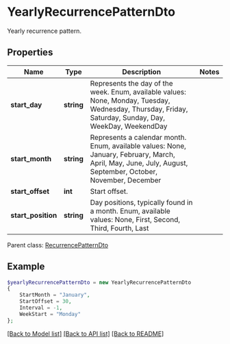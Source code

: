# YearlyRecurrencePatternDto

Yearly recurrence pattern.

## Properties
Name | Type | Description | Notes
---- | ---- | ----------- | -----
**start_day** | **string** | Represents the day of the week. Enum, available values: None, Monday, Tuesday, Wednesday, Thursday, Friday, Saturday, Sunday, Day, WeekDay, WeekendDay | 
**start_month** | **string** | Represents a calendar month. Enum, available values: None, January, February, March, April, May, June, July, August, September, October, November, December | 
**start_offset** | **int** | Start offset. | 
**start_position** | **string** | Day positions, typically found in a month. Enum, available values: None, First, Second, Third, Fourth, Last | 

 Parent class: [RecurrencePatternDto](RecurrencePatternDto.md)


## Example
```php
$yearlyRecurrencePatternDto = new YearlyRecurrencePatternDto
{
    StartMonth = "January",
    StartOffset = 30,
    Interval = -1,
    WeekStart = "Monday"
};
```


[[Back to Model list]](README.md#documentation-for-models) [[Back to API list]](README.md#documentation-for-api-endpoints) [[Back to README]](README.md)


